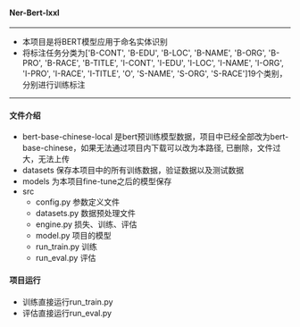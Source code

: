 #### Ner-Bert-lxxl

---
- 本项目是将BERT模型应用于命名实体识别
- 将标注任务分类为['B-CONT', 'B-EDU', 'B-LOC', 'B-NAME', 'B-ORG', 'B-PRO', 'B-RACE', 'B-TITLE', 'I-CONT', 'I-EDU', 'I-LOC', 'I-NAME', 'I-ORG', 'I-PRO', 'I-RACE', 'I-TITLE', 'O', 'S-NAME', 'S-ORG', 'S-RACE']19个类别，分别进行训练标注

---

#### 文件介绍
- bert-base-chinese-local 是bert预训练模型数据，项目中已经全部改为bert-base-chinese，如果无法通过项目内下载可以改为本路径, 已删除，文件过大，无法上传
- datasets 保存本项目中的所有训练数据，验证数据以及测试数据
- models 为本项目fine-tune之后的模型保存
- src
  - config.py 参数定义文件
  - datasets.py 数据预处理文件
  - engine.py 损失、训练、评估
  - model.py 项目的模型
  - run_train.py 训练
  - run_eval.py 评估

#### 项目运行

- 训练直接运行run_train.py
- 评估直接运行run_eval.py
